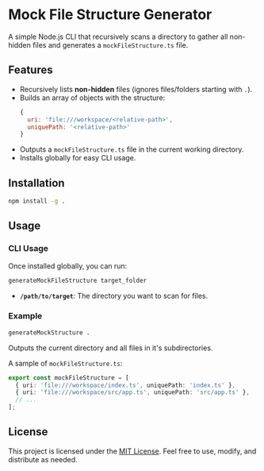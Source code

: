 # Mock File Structure Generator

A simple Node.js CLI that recursively scans a directory to gather all non-hidden files and generates a `mockFileStructure.ts` file.

## Features

- Recursively lists **non-hidden** files (ignores files/folders starting with `.`).
- Builds an array of objects with the structure:
  ```js
  {
    uri: 'file:///workspace/<relative-path>',
    uniquePath: '<relative-path>'
  }
  ```
- Outputs a `mockFileStructure.ts` file in the current working directory.
- Installs globally for easy CLI usage.

## Installation

   ```bash
   npm install -g .
   ```

## Usage

### CLI Usage

Once installed globally, you can run:

```bash
generateMockFileStructure target_folder
```

- **`/path/to/target`**: The directory you want to scan for files.

### Example 

```bash
generateMockStructure .
```

Outputs the current directory and all files in it's subdirectories.

A sample of `mockFileStructure.ts`:

```ts
export const mockFileStructure = [
  { uri: 'file:///workspace/index.ts', uniquePath: 'index.ts' },
  { uri: 'file:///workspace/src/app.ts', uniquePath: 'src/app.ts' },
  // ...
];
```

## License

This project is licensed under the [MIT License](LICENSE). Feel free to use, modify, and distribute as needed.
